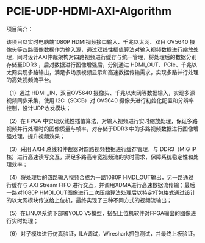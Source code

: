 # PCIE-UDP-HDMI-AXI-Algorithm
项目简介：

该项目以实时电脑端1080P HDMI视频接口输入、千兆以太网、双目 OV5640 摄像头等四路图像数据作为输入源，通过双线性插值算法对输入视频数据进行缩放处理，同时设计AXI仲裁架构对四路视频进行缓存与统一管理，将处理后的数据分别存储至DDR3 ，后对数据进行图像增强后，分别通过 HDMI_OUT、PCIe、千兆以太网实现多路输出，满足多场景视频显示和高速数据传输需求，实现多路并行处理的高效视频流平台。

（1）通过 HDMI _IN、双目OV5640 摄像头、千兆以太网等数据输入，实现多源视频同步采集，使用 I2C（SCCB）对 OV5640 摄像头进行初始化配置和分辨率控制，设计UDP收发模块；

（2）在 FPGA 中实现双线性插值算法，对输入视频进行实时缩放处理，保证多路视频并行处理时的图像质量与帧率，对存储于DDR3 中的多路视频数据进行图像增强处理，提升视频效果；

（3）采用 AXI4 总线和仲裁器对四路视频数据进行缓存管理，与 DDR3（MIG IP 核）进行高速读写交互，满足多路高带宽视频流的实时需求，保障系统稳定性和处理效率；

（4）将处理后的四路输入视频合成为一路1080P HMDI_OUT输出，另一路通过行缓存与 AXI Stream FIFO 进行交互，并调用XDMA进行高速数据流传输；最后一路对1080P HMDI_OUT图像进行二次压缩算法处理后以特定打包格式通过设计的以太网模块传送给上位机，最终实现了三种不同方式的视频流输出；

（5）在LINUX系统下部署YOLO V5模型，搭配上位机软件对FPGA输出的图像进行实时处理；

（6）对子模块进行仿真验证，ILA调试，Wireshark抓包测试，并最终上板验证。
